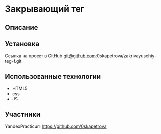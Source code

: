 # Закрывающий тег

## Описание


## Установка
Ссылка на проект в GitHub git@github.com:0skapetrova/zakrivayuschiy-teg-f.git

## Использованные технологии
- HTML5
- css
- JS

## Участники
YandexPracticum
https://github.com/0skapetrova
